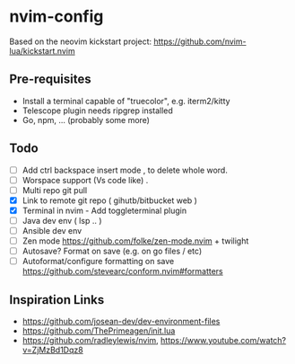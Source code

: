 # nvim-config

Based on the neovim kickstart project: https://github.com/nvim-lua/kickstart.nvim

## Pre-requisites

- Install a terminal capable of "truecolor", e.g. iterm2/kitty
- Telescope plugin needs ripgrep installed
- Go, npm, ... (probably some more)

## Todo

- [ ] Add ctrl backspace insert mode , to delete whole word.
- [ ] Worspace support (Vs code like) .
- [ ] Multi repo git pull
- [x] Link to remote git repo ( gihutb/bitbucket web )
- [x] Terminal in nvim - Add toggleterminal plugin
- [ ] Java dev env ( lsp .. )
- [ ] Ansible dev env
- [ ] Zen mode https://github.com/folke/zen-mode.nvim + twilight
- [ ] Autosave? Format on save (e.g. on go files / etc)
- [ ] Autoformat/configure formatting on save https://github.com/stevearc/conform.nvim#formatters

## Inspiration Links

- https://github.com/josean-dev/dev-environment-files
- https://github.com/ThePrimeagen/init.lua
- https://github.com/radleylewis/nvim, https://www.youtube.com/watch?v=ZjMzBd1Dqz8
